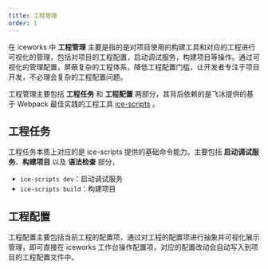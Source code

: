 ```yaml
---
title: 工程管理
order: 1
---
```


在 iceworks 中 **工程管理** 主要是指的是对项目使用的构建工具和对应的工程进行可视化的管理，包括对项目的工程配置，启动调试服务，构建项目等操作。通过可视化的管理配置，屏蔽复杂的工程体系，降低工程配置门槛，让开发者专注于项目开发，不必理会复杂的工程配置问题。

工程管理主要包括 **工程任务** 和 **工程配置** 两部分，其背后依赖的是飞冰提供的基于 Webpack 最佳实践的工程工具 [ice-scripts](https://ice.work/docs/cli/about) 。

## 工程任务

工程任务本质上对应的是 ice-scripts 提供的基础命令能力。主要包括 **启动调试服务**、**构建项目** 以及 **语法检查** 部分，

* `ice-scripts dev`：启动调试服务
* `ice-scripts build`：构建项目

## 工程配置

工程配置主要包括当前工程的配置项，通过对工程的配置项进行抽象并可视化展示管理，即可直接在 iceworks 工作台操作配置项，对应的配置改动会自动写入到项目的工程配置文件中。
